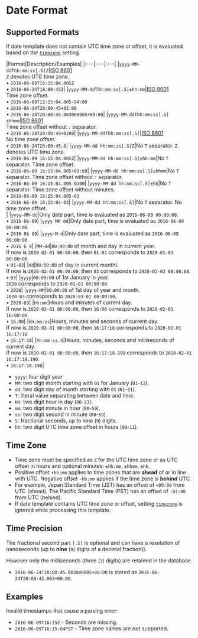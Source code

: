 # Date Format

## Supported Formats

If date template does not contain UTC time zone or offset, it is evaluated based on the [`timezone`](../widgets/shared/README.md#timezone) setting.

|Format|Description/Examples|
|:---|:---|:---|
|`yyyy-MM-ddThh:mm:ss[.S]Z`|[ISO 8601](https://www.iso.org/iso-8601-date-and-time-format.html)<br>`Z` denotes UTC time zone.<br><span>&#8226;</span> `2016-06-09T16:15:04.005Z`<br><span>&#8226;</span> `2016-06-24T18:00:45Z`|
|`yyyy-MM-ddThh:mm:ss[.S]±hh:mm`|[ISO 8601](https://www.iso.org/iso-8601-date-and-time-format.html)<br>Time zone offset.<br><span>&#8226;</span> `2016-06-09T12:15:04.005-04:00`<br><span>&#8226;</span> `2016-06-24T20:00:45+02:00`<br><span>&#8226;</span> `2016-06-24T20:00:45.003000005+00:00`|
|`yyyy-MM-ddThh:mm:ss[.S]±hhmm`|[ISO 8601](https://www.iso.org/iso-8601-date-and-time-format.html)<br>Time zone offset without `:` separator.<br><span>&#8226;</span> `2016-06-24T20:00:45+0200`|
|`yyyy-MM-ddThh:mm:ss[.S]`|[ISO 8601](https://www.iso.org/iso-8601-date-and-time-format.html)<br>No time zone offset.<br><span>&#8226;</span> `2016-06-24T20:00:45.8`|
|`yyyy-MM-dd hh:mm:ss[.S]Z`|No `T` separator. `Z` denotes UTC time zone.<br><span>&#8226;</span> `2016-06-09 16:15:04.005Z`|
|`yyyy-MM-dd hh:mm:ss[.S]±hh:mm`|No `T` separator. Time zone offset.<br><span>&#8226;</span> `2016-06-09 16:15:04.005+03:00`|
|`yyyy-MM-dd hh:mm:ss[.S]±hhmm`|No `T` separator. Time zone offset without `:` separator.<br><span>&#8226;</span> `2016-06-09 16:15:04.005-0300`|
|`yyyy-MM-dd hh:mm:ss[.S]±hh`|No `T` separator. Time zone offset without minutes.<br><span>&#8226;</span> `2016-06-09 16:15:04.005-03`<br><span>&#8226;</span> `2016-06-09 16:15:04-03`|
|`yyyy-MM-dd hh:mm:ss[.S]`|No `T` separator. No time zone offset.<br>|
|`yyyy-MM-dd`|Only date part, time is evaluated as `2016-06-09 00:00:00`.<br><span>&#8226;</span> `2016-06-09`|
|`yyyy MM dd`|Only date part, time is evaluated as `2016-06-09 00:00:00`.<br><span>&#8226;</span> `2016 06 09`|
|`yyyy-M-d`|Only date part, time is evaluated as `2016-06-09 00:00:00`.<br><span>&#8226;</span> `2016 6 9`|
|`MM-dd`|`00:00:00` of month and day in current year. <br>If now is `2020-02-01 00:00:00`, then `01-03` corresponds to `2020-01-03 00:00:00`.<br><span>&#8226;</span> `01-03`|
|`dd`|`00:00:00` of day in current month).<br>If now is `2020-02-01 00:00:00`, then `03` corresponds to `2020-02-03 00:00:00`.<br><span>&#8226;</span> `03`|
|`yyyy`|`00:00:00` of 1st January in year.<br> `2020` corresponds to `2020-01-01 00:00:00`.<br><span>&#8226;</span> `2020`|
|`yyyy-MM`|`00:00:00` of 1st day of year and month.<br>`2020-03` corresponds to `2020-03-01 00:00:00`.<br><span>&#8226;</span> `2020-03`|
|`hh:mm`|Hours and minutes of current day.<br>If now is `2020-02-01 00:00:00`, then `16:00` corresponds to `2020-02-01 16:00:00`.<br><span>&#8226;</span> `16:00`|
|`hh:mm:ss`|Hours, minutes and seconds of current day.<br>If now is `2020-02-01 00:00:00`, then `16:17:18` corresponds to `2020-02-01 16:17:18`.<br><span>&#8226;</span> `16:17:18`|
|`hh:mm:ss.S`|Hours, minutes, seconds and milliseconds of current day.<br>If now is `2020-02-01 00:00:00`, then `16:17:18.190` corresponds to `2020-02-01 16:17:18.190`.<br><span>&#8226;</span> `16:17:18.190`|

* `yyyy`: four digit year
* `MM`: two digit month starting with `01` for January (`01`-`12`).
* `dd`: two digit day of month starting with `01` (`01`-`31`).
* `T`: literal value separating between date and time.
* `HH`: two digit hour in day (`00`-`23`).
* `mm`: two digit minute in hour (`00`-`59`).
* `ss`: two digit second in minute (`00`-`59`).
* `S`: fractional seconds, up to nine (`9`) digits.
* `hh`: two digit UTC time zone offset in hours (`00`-`11`).

## Time Zone

* Time zone must be specified as `Z` for the UTC time zone or as UTC offset in hours and optional minutes: `±hh:mm`, `±hhmm`, `±hh`.
* Positive offset `+hh:mm` applies to time zones that are **ahead** of or in line with UTC. Negative offset `-hh:mm` applies if the time zone is **behind** UTC.
* For example, Japan Standard Time (JST) has an offset of `+09:00` from UTC (ahead). The Pacific Standard Time (PST) has an offset of `-07:00` from UTC (behind).
* If date template contains UTC time zone or offset, setting [`timezone`](../widgets/shared/README.md#timezone) is ignored while processing this template.

## Time Precision

The fractional second part `[.S]` is optional and can have a resolution of nanoseconds (up to **nine** (`9`) digits of a decimal fraction)).

However only the milliseconds (three (`3`) digits) are retained in the database.

* `2016-06-24T20:00:45.003000005+00:00` is stored as `2016-06-24T20:00:45.003+00:00`.

## Examples

Invalid timestamps that cause a parsing error:

* `2016-06-09T16:15Z` - Seconds are missing.
* `2016-06-09T16:15:04PST` - Time zone names are not supported.

